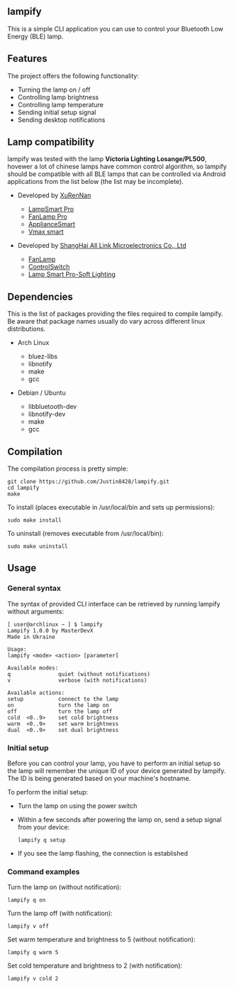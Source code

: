 ## lampify
This is a simple CLI application you can use to control your Bluetooth Low Energy (BLE) lamp.

## Features
The project offers the following functionality:
- Turning the lamp on / off
- Controlling lamp brightness
- Controlling lamp temperature
- Sending initial setup signal
- Sending desktop notifications

## Lamp compatibility
lampify was tested with the lamp **Victoria Lighting Losange/PL500**, hovewer a lot of chinese lamps have common control algorithm, so lampify should be compatible with all BLE lamps that can be controlled via Android applications from the list below (the list may be incomplete).

- Developed by [XuRenNan](https://play.google.com/store/apps/developer?id=XuRenNan)
  - [LampSmart Pro](https://play.google.com/store/apps/details?id=com.jingyuan.lamp)
  - [FanLamp Pro](https://play.google.com/store/apps/details?id=com.jingyuan.fan_lamp)
  - [ApplianceSmart](https://play.google.com/store/apps/details?id=com.jingyuan.smart_home)
  - [Vmax smart](https://play.google.com/store/apps/details?id=com.jingyuan.vmax_smart)
  
  
- Developed by [ShangHai All Link Microelectronics Co., Ltd](https://play.google.com/store/apps/developer?id=ShangHai+All+Link+Microelectronics+Co.,+Ltd)
  - [FanLamp](https://play.google.com/store/apps/details?id=com.fan.lamp)
  - [ControlSwitch](https://play.google.com/store/apps/details?id=com.alllink.power_switch)
  - [Lamp Smart Pro-Soft Lighting](https://play.google.com/store/apps/details?id=com.alllink.smart_lighting)

## Dependencies
This is the list of packages providing the files required to compile lampify. Be aware that package names usually do vary across different linux distributions.

- Arch Linux
  - bluez-libs
  - libnotify
  - make
  - gcc

- Debian / Ubuntu
  - libbluetooth-dev
  - libnotify-dev
  - make
  - gcc

## Compilation
The compilation process is pretty simple:
```
git clone https://github.com/Justin8428/lampify.git
cd lampify
make
```
To install (places executable in /usr/local/bin and sets up permissions):
```
sudo make install
```

To uninstall (removes executable from /usr/local/bin):
```
sudo make uninstall
```

## Usage
### General syntax
The syntax of provided CLI interface can be retrieved by running lampify without arguments:
```
[ user@archlinux ~ ] $ lampify                                                                               
Lampify 1.0.0 by MasterDevX
Made in Ukraine

Usage:
lampify <mode> <action> [parameter]

Available modes:
q               quiet (without notifications)
v               verbose (with notifications)

Available actions:
setup           connect to the lamp
on              turn the lamp on
off             turn the lamp off
cold  <0..9>    set cold brightness
warm  <0..9>    set warm brightness
dual  <0..9>    set dual brightness

```

### Initial setup
Before you can control your lamp, you have to perform an initial setup so the lamp will remember the unique ID of your device generated by lampify. The ID is being generated based on your machine's hostname.

To perform the initial setup:
- Turn the lamp on using the power switch
- Within a few seconds after powering the lamp on, send a setup signal from your device:

  ```
  lampify q setup
  ```
- If you see the lamp flashing, the connection is established

### Command examples
Turn the lamp on (without notification):
```
lampify q on
```

Turn the lamp off (with notification):
```
lampify v off
```

Set warm temperature and brightness to 5 (without notification):
```
lampify q warm 5
```

Set cold temperature and brightness to 2 (with notification):
```
lampify v cold 2
```
